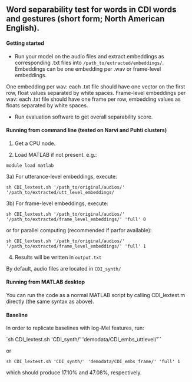 ## Word separability test for words in CDI words and gestures (short form; North American English).


#### Getting started

* Run your model on the audio files and extract embeddings as corresponding .txt files into `/path_to/extracted/embeddings/`. Embeddings can be one embedding per .wav or frame-level embeddings.

One embedding per wav: each .txt file should have one vector on the first row, float values separated by white spaces.
Frame-level embeddings per wav: each .txt file should have one frame per row, embedding values as floats separated by white spaces.  

* Run evaluation software to get overall separability score.


#### Running from command line (tested on Narvi and Puhti clusters)

1) Get a CPU node.  

2) Load MATLAB if not present. e.g.:  

`module load matlab`  

3a) For utterance-level embeddings, execute:  

`sh CDI_lextest.sh '/path_to/original/audios/' '/path_to/extracted/utt_level_embeddings/`

3b) For frame-level embeddings, execute:  

`sh CDI_lextest.sh '/path_to/original/audios/' '/path_to/extracted/frame_level_embeddings/' 'full' 0`

or for parallel computing (recommended if parfor available):  

`sh CDI_lextest.sh '/path_to/original/audios/' '/path_to/extracted/frame_level_embeddings/' 'full' 1`

4) Results will be written in `output.txt`    

By default, audio files are located in `CDI_synth/`

#### Running from MATLAB desktop

You can run the code as a normal MATLAB script by calling CDI_lextest.m directly (the same syntax as above).

#### Baseline

In order to replicate baselines with log-Mel features, run:

`sh CDI_lextest.sh 'CDI_synth/' 'demodata/CDI_embs_uttlevel/'``

or

`sh CDI_lextest.sh 'CDI_synth/' 'demodata/CDI_embs_frame/' 'full' 1`

which should produce 17.10% and 47.08%, respectively.
